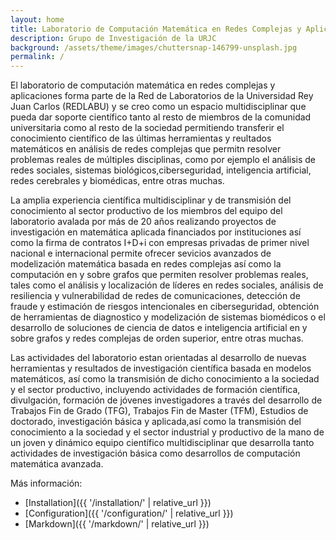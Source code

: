 ```yaml
---
layout: home
title: Laboratorio de Computación Matemática en Redes Complejas y Aplicaciones
description: Grupo de Investigación de la URJC
background: /assets/theme/images/chuttersnap-146799-unsplash.jpg
permalink: /
---
```


El laboratorio de computación matemática en redes complejas y aplicaciones forma parte de la Red de Laboratorios de la Universidad Rey Juan Carlos (REDLABU) y se creo como un espacio multidisciplinar que pueda dar soporte científico tanto al resto de miembros de la comunidad universitaria como al resto de la sociedad permitiendo transferir el conocimiento científico de las últimas herramientas y reultados matemáticos en análisis de redes complejas que permitn resolver problemas reales de múltiples disciplinas, como por ejemplo el análisis de redes sociales, sistemas biológicos,ciberseguridad, inteligencia artificial, redes cerebrales y biomédicas, entre otras muchas.

La amplia experiencia científica multidisciplinar y de transmisión del conocimiento al sector productivo de los miembros del equipo del laboratorio avalada por más de 20 años realizando proyectos de investigación en matemática aplicada financiados por instituciones así como la firma de contratos I+D+i con empresas privadas de primer nivel nacional e internacional permite ofrecer sevicios avanzados de modelización matemática basada en redes complejas así como la computación en y sobre grafos que permiten resolver problemas reales, tales como el análisis y localización de líderes en redes sociales, análisis de resiliencia y vulnerabilidad de redes de comunicaciones, detección de fraude y estimación de riesgos intencionales en ciberseguridad, obtención de herramientas de diagnostico y modelización de sistemas biomédicos o el desarrollo de soluciones de ciencia de datos e inteligencia artificial en y sobre grafos y redes complejas de orden superior, entre otras muchas.

Las actividades del laboratorio estan orientadas al desarrollo de nuevas herramientas y resultados de investigación científica basada en modelos matemáticos, así como la transmisión de dicho conocimiento a la sociedad y el sector productivo, incluyendo actividades de formación científica, divulgación, formación de jóvenes investigadores a través del desarrollo de Trabajos Fin de Grado (TFG), Trabajos Fin de Master (TFM), Estudios de doctorado, investigación básica y aplicada,así como la transmisión del conocimiento a la sociedad y el sector industrial y productivo de la mano de un joven y dinámico equipo científico multidisciplinar que desarrolla tanto actividades de investigación básica como desarrollos de computación matemática avanzada.

Más información:

- [Installation]({{ '/installation/' | relative_url }})
- [Configuration]({{ '/configuration/' | relative_url }})
- [Markdown]({{ '/markdown/' | relative_url }})
